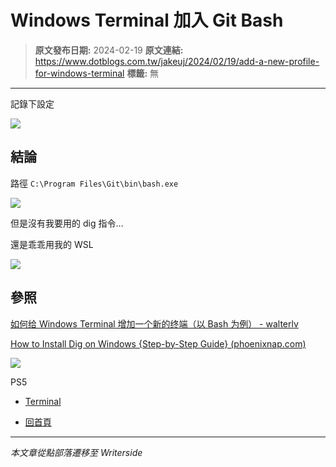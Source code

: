 # Windows Terminal 加入 Git Bash

> **原文發布日期:** 2024-02-19
> **原文連結:** https://www.dotblogs.com.tw/jakeuj/2024/02/19/add-a-new-profile-for-windows-terminal
> **標籤:** 無

---

記錄下設定

![](https://dotblogsfile.blob.core.windows.net/user/小小朱/47a937d2-bc12-4c99-a7e3-a704d74e02aa/1708335949.png.png)

## 結論

路徑 `C:\Program Files\Git\bin\bash.exe`

![](https://dotblogsfile.blob.core.windows.net/user/小小朱/47a937d2-bc12-4c99-a7e3-a704d74e02aa/1708335542.png.png)

但是沒有我要用的 dig 指令…

還是乖乖用我的 WSL

![](https://dotblogsfile.blob.core.windows.net/user/小小朱/47a937d2-bc12-4c99-a7e3-a704d74e02aa/1708336112.png.png)

## 參照

[如何给 Windows Terminal 增加一个新的终端（以 Bash 为例） - walterlv](https://blog.walterlv.com/post/add-a-new-profile-for-windows-terminal.html)

[How to Install Dig on Windows {Step-by-Step Guide} (phoenixnap.com)](https://phoenixnap.com/kb/dig-windows)

![](https://card.psnprofiles.com/1/jakeuj.png)

PS5

* [Terminal](/jakeuj/Tags?qq=Terminal)

* [回首頁](/jakeuj)

---

*本文章從點部落遷移至 Writerside*
